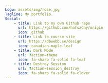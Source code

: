 ```yaml
---
Logo: assets/img/rose.jpg
Tagline: My portfolio.
Social:
    - title: Link to my own Github repo
      url: https://github.com/hafsaChy/origin
      icon: github
    - title: Link to course site
      url: https://dbwebb.se/design
      icon: canadian-maple-leaf
    - title: Dark Mode
      url: ?action=theme
      icon: fa-sharp fa-solid fa-leaf
    - title: Destroy Session
      url: ?action=session_destroy
      icon: fa-sharp fa-solid fa-clover
---
```

